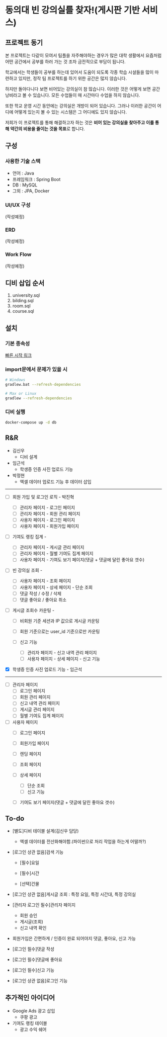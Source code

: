 # 동의대 빈 강의실를 찾자!(게시판 기반 서비스)

## 프로젝트 동기

본 프로젝트는 다같이 모여서 팀플을 자주해야하는 경우가 많은 대학 생활에서 요즘처럼 어떤 공간에서 공부를 하러 가는 것 조차 금전적으로 부담이 됩니다.

학교에서는 학생들이 공부를 하는데 있어서 도움이 되도록 각종 학습 시설들을 많이 마련하고 있지만, 정작 팀 프로젝트를 하기 위한 공간은 많지 않습니다.

하지만 돌아다니다 보면 비어있는 강의실이 참 많습니다. 이러한 것은 어떻게 보면 공간 낭비라고 볼 수 있습니다. 모든 수업들이 매 시간마다 수업을 하지 않습니다.

또한 학교 운영 시간 동안에는 강의실은 개방이 되어 있습니다. 그러나 이러한 공간이 어디에 어떻게 있는지 볼 수 있는 시스템은 그 어디에도 있지 않습니다.

저희가 이 프로젝트를 통해 해결하고자 하는 것은 **비어 있는 강의실을 찾아주고 이를 통해 약간의 비용을 줄이는 것을 목표**로 합니다.

## 구성

### 사용한 기술 스택

- 언어 : Java
- 프레임워크 : Spring Boot
- DB : MySQL
- 그외 : JPA, Docker

### UI/UX 구성

(작성예정)

### ERD

(작성예정)

### Work Flow

(작성예정)

## 디비 삽입 순서

1. university.sql
2. bilding.sql
3. room.sql
4. course.sql

## 설치

### 기본 종속성
[빠른 시작 링크](https://start.spring.io/#!type=gradle-project&language=java&platformVersion=3.1.4&packaging=jar&jvmVersion=17&groupId=ac.kr.deu&artifactId=FindEmptyClassroom&name=FindEmptyClassroom&description=Web%20service%20to%20find%20empty%20classrooms%20at%20Dongui%20University&packageName=ac.kr.deu.FindEmptyClassroom&dependencies=lombok,devtools,configuration-processor,web,thymeleaf,jdbc,data-jpa,mysql)

### import문에서 문제가 있을 시

```bash
# Windows
gradlew.bat --refresh-dependencies

# Max or Linux
gradlew --refresh-dependencies
```

### 디비 실행

```cmd
docker-compose up -d db
```

## R&R

- 김신우
  - 디비 설계
- 임근석
  - 학생증 인증 사진 업로드 기능
- 박정현
  - 엑셀 데이터 업로드 기능 후 데이터 삽입

---

- [ ] 회원 가입 및 로그인 로직 - 박진혁

  - [ ] 관리자 페이지 - 로그인 페이지
  - [ ] 관리자 페이지 - 회원 관리 페이지
  - [ ] 사용자 페이지 - 로그인 페이지
  - [ ] 사용자 페이지 - 회원가입 페이지

- [ ] 기여도 랭킹 집계 - 

  - [ ] 관리자 페이지 - 게시글 관리 페이지
  - [ ] 관리자 페이지 - 월별 기여도 집계 페이지
  - [ ] 사용자 페이지 - 기여도 보기 페이지(댓글 + 댓글에 달린 좋아요 갯수)

- [ ] 빈 강의실 조회 - 

  - [ ] 사용자 페이지 - 조회 페이지
  - [ ] 사용자 페이지 - 상세 페이지 - 단순 조회
  - [ ] 댓글 작성 / 수정 / 삭제
  - [ ] 댓글 좋아요 / 좋아요 취소

- [ ] 게시글 조회수 카운팅 - 

  - [ ] 비회원 기준 세션과 IP 값으로 게시글 카운팅
  - [ ] 회원 기준으로는 user_id 기준으로만 카운팅

  - [ ] 신고 기능
    - [ ] 관리자 페이지 - 신고 내역 관리 페이지
    - [ ] 사용자 페이지 - 상세 페이지 - 신고 기능

- [x] 학생증 인증 사진 업로드 기능 - 임근석

---

- [ ] 관리자 페이지
  - [ ] 로그인 페이지
  - [ ] 회원 관리 페이지
  - [ ] 신고 내역 관리 페이지
  - [ ] 게시글 관리 페이지
  - [ ] 월별 기여도 집계 페이지
- [ ] 사용자 페이지
  - [ ] 로그인 페이지
  - [ ] 회원가입 페이지
  - [ ] 렌딩 페이지
  - [ ] 조회 페이지
  - [ ] 상세 페이지
    - [ ] 단순 조회
    - [ ] 신고 기능
  - [ ] 기여도 보기 페이지(댓글 + 댓글에 달린 좋아요 갯수)



## To-do

- [별도]디비 테이블 설계(김신우 담당)
  - 엑셀 데이터를 전산화해야함.(파이썬으로 처리 작업을 하는게 어떨까?)
- [로그인 상관 없음]검색 기능
  - [필수]요일

  - [필수]시간

  - [선택]건물
- [로그인 상관 없음]게시글 조회 : 특정 요일, 특정 시간대, 특정 강의실
- [관리자 로그인 필수]관리자 페이지
  - 회원 승인
  - 게시글(조회)
  - 신고 내역 확인

- 회원가입은 간편하게 / 인증이 완료 되어야지 댓글, 좋아요, 신고 가능
- [로그인 필수]댓글 작성
- [로그인 필수]댓글에 좋아요
- [로그인 필수]신고 기능
- [로그인 상관 없음]로그인 기능


## 추가적인 아이디어

- Google Ads 광고 삽입
  - 쿠팡 광고
- 기여도 랭킹 테이블
  - 광고 수익 쉐어